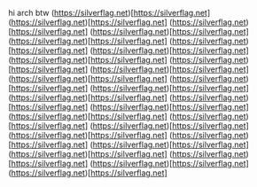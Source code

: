 hi
arch btw
(https://silverflag.net)[https://silverflag.net]
(https://silverflag.net)[https://silverflag.net]
(https://silverflag.net)[https://silverflag.net]
(https://silverflag.net)[https://silverflag.net]
(https://silverflag.net)[https://silverflag.net]
(https://silverflag.net)[https://silverflag.net]
(https://silverflag.net)[https://silverflag.net]
(https://silverflag.net)[https://silverflag.net]
(https://silverflag.net)[https://silverflag.net]
(https://silverflag.net)[https://silverflag.net]
(https://silverflag.net)[https://silverflag.net]
(https://silverflag.net)[https://silverflag.net]
(https://silverflag.net)[https://silverflag.net]
(https://silverflag.net)[https://silverflag.net]
(https://silverflag.net)[https://silverflag.net]
(https://silverflag.net)[https://silverflag.net]
(https://silverflag.net)[https://silverflag.net]
(https://silverflag.net)[https://silverflag.net]
(https://silverflag.net)[https://silverflag.net]
(https://silverflag.net)[https://silverflag.net]
(https://silverflag.net)[https://silverflag.net]
(https://silverflag.net)[https://silverflag.net]
(https://silverflag.net)[https://silverflag.net]
(https://silverflag.net)[https://silverflag.net]
(https://silverflag.net)[https://silverflag.net]
(https://silverflag.net)[https://silverflag.net]
